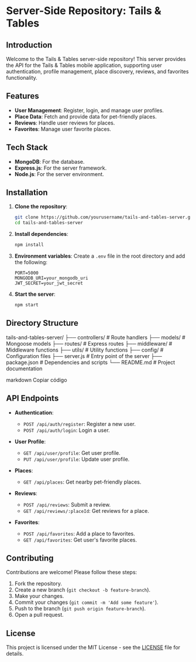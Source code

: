 # Server-Side Repository: Tails & Tables

## Introduction

Welcome to the Tails & Tables server-side repository! This server provides the API for the Tails & Tables mobile application, supporting user authentication, profile management, place discovery, reviews, and favorites functionality.

## Features

- **User Management**: Register, login, and manage user profiles.
- **Place Data**: Fetch and provide data for pet-friendly places.
- **Reviews**: Handle user reviews for places.
- **Favorites**: Manage user favorite places.

## Tech Stack

- **MongoDB**: For the database.
- **Express.js**: For the server framework.
- **Node.js**: For the server environment.

## Installation

1. **Clone the repository**:
    ```bash
    git clone https://github.com/yourusername/tails-and-tables-server.git
    cd tails-and-tables-server
    ```

2. **Install dependencies**:
    ```bash
    npm install
    ```

3. **Environment variables**:
    Create a `.env` file in the root directory and add the following:
    ```env
    PORT=5000
    MONGODB_URI=your_mongodb_uri
    JWT_SECRET=your_jwt_secret
    ```

4. **Start the server**:
    ```bash
    npm start
    ```

## Directory Structure

tails-and-tables-server/
├── controllers/ # Route handlers
├── models/ # Mongoose models
├── routes/ # Express routes
├── middleware/ # Middleware functions
├── utils/ # Utility functions
├── config/ # Configuration files
├── server.js # Entry point of the server
├── package.json # Dependencies and scripts
└── README.md # Project documentation

markdown
Copiar código

## API Endpoints

- **Authentication**:
  - `POST /api/auth/register`: Register a new user.
  - `POST /api/auth/login`: Login a user.

- **User Profile**:
  - `GET /api/user/profile`: Get user profile.
  - `PUT /api/user/profile`: Update user profile.

- **Places**:
  - `GET /api/places`: Get nearby pet-friendly places.

- **Reviews**:
  - `POST /api/reviews`: Submit a review.
  - `GET /api/reviews/:placeId`: Get reviews for a place.

- **Favorites**:
  - `POST /api/favorites`: Add a place to favorites.
  - `GET /api/favorites`: Get user's favorite places.

## Contributing

Contributions are welcome! Please follow these steps:

1. Fork the repository.
2. Create a new branch (`git checkout -b feature-branch`).
3. Make your changes.
4. Commit your changes (`git commit -m 'Add some feature'`).
5. Push to the branch (`git push origin feature-branch`).
6. Open a pull request.

## License

This project is licensed under the MIT License - see the [LICENSE](LICENSE) file for details.

